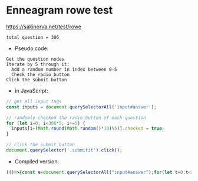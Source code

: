 # Enneagram rowe test
https://sakinorva.net/test/rowe

```
total question = 306
```

* Pseudo code:

```
Get the question nodes
Iterate by 5 through it:
  Add a random number in index between 0-5
  Check the radio button
Click the submit button
```

* in JavaScript:

```javascript
// get all input tags
const inputs = document.querySelectorAll('input#answer');

// randomly checked the radio button of each question
for (let i=0; i<306*5; i+=5) {
  inputs[i+(Math.round(Math.random()*10)%5)].checked = true;
}

// click the submit button
document.querySelector('.submitit').click();
```

* Compiled version:

```javascript
(()=>{const e=document.querySelectorAll("input#answer");for(let t=0;t<1530;t+=5)e[t+Math.round(10*Math.random())%5].checked=!0;document.querySelector(".submitit").click()})();void(0)
```
